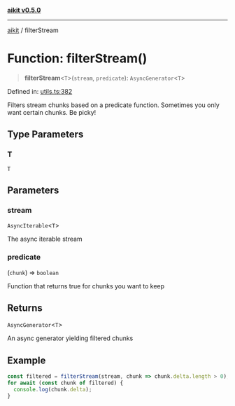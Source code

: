 [**aikit v0.5.0**](../README.md)

---

[aikit](../README.md) / filterStream

# Function: filterStream()

> **filterStream**\<`T`\>(`stream`, `predicate`): `AsyncGenerator`\<`T`\>

Defined in: [utils.ts:382](https://github.com/chinmaymk/aikit/blob/main/src/utils.ts#L382)

Filters stream chunks based on a predicate function.
Sometimes you only want certain chunks. Be picky!

## Type Parameters

### T

`T`

## Parameters

### stream

`AsyncIterable`\<`T`\>

The async iterable stream

### predicate

(`chunk`) => `boolean`

Function that returns true for chunks you want to keep

## Returns

`AsyncGenerator`\<`T`\>

An async generator yielding filtered chunks

## Example

```typescript
const filtered = filterStream(stream, chunk => chunk.delta.length > 0);
for await (const chunk of filtered) {
  console.log(chunk.delta);
}
```
